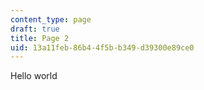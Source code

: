 ```yaml
---
content_type: page
draft: true
title: Page 2
uid: 13a11feb-86b4-4f5b-b349-d39300e89ce0
---
```

Hello world